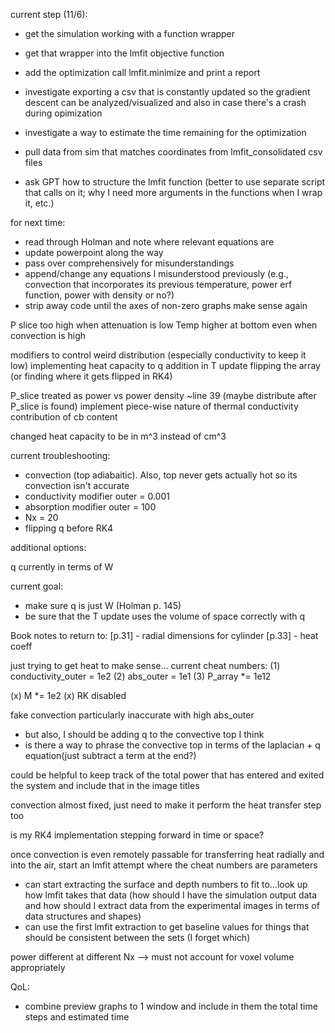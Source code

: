current step (11/6):
- get the simulation working with a function wrapper
- get that wrapper into the lmfit objective function
- add the optimization call lmfit.minimize and print a report
- investigate exporting a csv that is constantly updated so the gradient descent can be analyzed/visualized and also in case there's a crash during opimization
- investigate a way to estimate the time remaining for the optimization

- pull data from sim that matches coordinates from lmfit_consolidated csv files
- ask GPT how to structure the lmfit function (better to use separate script that calls on it; why I need more arguments in the functions when I wrap it, etc.)


for next time:
- read through Holman and note where relevant equations are
 - update powerpoint along the way
- pass over comprehensively for misunderstandings
- append/change any equations I misunderstood previously (e.g., convection that incorporates its previous temperature, power erf function, power with density or no?)
- strip away code until the axes of non-zero graphs make sense again

P slice too high when attenuation is low
Temp higher at bottom even when convection is high

modifiers to control weird distribution (especially conductivity to keep it low)
implementing heat capacity to q addition in T update
flipping the array (or finding where it gets flipped in RK4)

P_slice treated as power vs power density ~line 39 (maybe distribute after P_slice is found)
implement piece-wise nature of thermal conductivity contribution of cb content

changed heat capacity to be in m^3 instead of cm^3

current troubleshooting:
 - convection (top adiabaitic).  Also, top never gets actually hot so its convection isn't accurate
 - conductivity modifier outer = 0.001
- absorption modifier outer = 100
 - Nx = 20
 - flipping q before RK4

additional options: 


q currently in terms of W

current goal:
 - make sure q is just W (Holman p. 145)
 - be sure that the T update uses the volume of space correctly with q


 Book notes to return to:
 [p.31] - radial dimensions for cylinder 
 [p.33] - heat coeff


just trying to get heat to make sense...
current cheat numbers:
(1) conductivity_outer = 1e2
(2) abs_outer = 1e1
(3) P_array *= 1e12

(x) M *= 1e2
(x) RK disabled

fake convection particularly inaccurate with high abs_outer
 - but also, I should be adding q to the convective top I think
 - is there a way to phrase the convective top in terms of the laplacian + q equation(just subtract a term at the end?)

could be helpful to keep track of the total power that has entered and exited the system and include that in the image titles

convection almost fixed, just need to make it perform the heat transfer step too

is my RK4 implementation stepping forward in time or space?

once convection is even remotely passable for transferring heat radially and into the air, start an lmfit attempt where the cheat numbers are parameters
 - can start extracting the surface and depth numbers to fit to...look up how lmfit takes that data (how should I have the simulation output data and how should I extract data from the experimental images in terms of data structures and shapes)
 - can use the first lmfit extraction to get baseline values for things that should be consistent between the sets (I forget which)

power different at different Nx --> must not account for voxel volume appropriately

 QoL:
  - combine preview graphs to 1 window and include in them the total time steps and estimated time